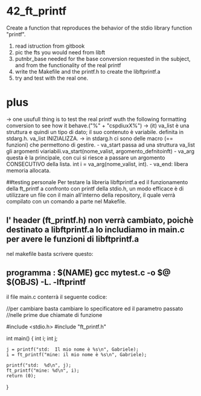 # 42_ft_printf
Create a function that reproduces the behavior of the stdio library function "printf".
1) read istruction from gitbook 
2) pic the fts you would need from libft
3) putnbr_base needed for the base conversion requested in the subject, and from the functionality of the real printf
4) write the Makefile and the printf.h to create the libftprintf.a
5) try and test with the real one. 

# plus
-> one usufull thing is to test the real printf wuth the following formatting conversion to see how it behave.("%"  +  "cspdiuxX%")
-> (it) va_list è una struttura e quindi un tipo di dato; il suo contenuto è variabile. definita in stdarg.h. va_list INIZIALIZZA.
-> in stdarg.h ci sono delle macro (== funzioni) che permettono di gestire. 
    - va_start passa ad una struttura va_list gli argomenti viariabili.va_start(nome_valist, argomento_defnitoinft) 
    - va_arg questa è la principale, con cui si riesce a passare un argomento CONSECUTIVO della lista. int i = va_arg(nome_valist, int).
    - va_end: libera memoria allocata.

##testing personale 
Per testare la libreria libftprintf.a ed il funzionamento della ft_printf a confronto con printf della stdio.h,
un modo efficace è di utilizzare un file con il main all'interno della repository, il quale verrà compilato 
con un comando a parte nel Makefile.

l' header (ft_printf.h) non verrà cambiato, poichè destinato a libftprintf.a 
lo includiamo in main.c per avere le funzioni di libftprintf.a
------------------------------------------------------------------------------------------------------------

nel makefile basta scrivere questo:

programma : $(NAME)
	gcc mytest.c -o $@ $(OBJS) -L. -lftprintf
------------------------------------------------------------------------------------------------------------

il file main.c conterrà il seguente codice:

//per cambiare basta cambiare lo specificatore ed il parametro passato 
//nelle prime due chiamate di funzione

#include <stdio.h>
#include "ft_printf.h"

int main()
{
	int i;
	int j;

	j = printf("std:  Il mio nome è %s\n", Gabriele);
	i = ft_printf("mine: il mio nome è %s\n", Gabriele);

	printf("std:  %d\n", j);
	ft_printf("mine: %d\n", i);
	return (0);
}
